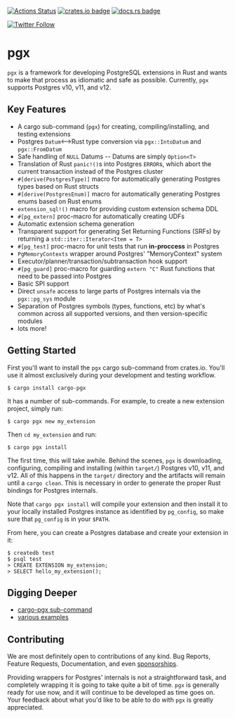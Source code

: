 [![Actions Status](https://github.com/zombodb/pgx/workflows/cargo%20test%20--all/badge.svg)](https://github.com/zombodb/pgx/actions)
[![crates.io badge](https://img.shields.io/crates/v/pgx.svg)](https://crates.io/crates/pgx)
[![docs.rs badge](https://docs.rs/pgx/badge.svg)](https://docs.rs/pgx)

[![Twitter Follow](https://img.shields.io/twitter/follow/zombodb.svg?style=social)](https://twitter.com/zombodb)

# pgx

`pgx` is a framework for developing PostgreSQL extensions in Rust and wants to make that process as idiomatic and safe
as possible.  Currently, `pgx` supports Postgres v10, v11, and v12.

## Key Features

 - A cargo sub-command (`pgx`) for creating, compiling/installing, and testing extensions
 - Postgres `Datum`<-->Rust type conversion via `pgx::IntoDatum` and `pgx::FromDatum`
 - Safe handling of `NULL` Datums -- Datums are simply `Option<T>`
 - Translation of Rust `panic!()`s into Postgres `ERROR`s, which abort the current transaction instead of the Postgres cluster
 - `#[derive(PostgresType)]` macro for automatically generating Postgres types based on Rust structs
 - `#[derive(PostgresEnum)]` macro for automatically generating Postgres enums based on Rust enums
 - `extension_sql!()` macro for providing custom extension schema DDL
 - `#[pg_extern]` proc-macro for automatically creating UDFs
 - Automatic extension schema generation
 - Transparent support for generating Set Returning Functions (SRFs) by returning a `std::iter::Iterator<Item = T>`
 - `#[pg_test]` proc-macro for unit tests that run **in-proccess** in Postgres
 - `PgMemoryContexts` wrapper around Postgres' "MemoryContext" system
 - Executor/planner/transaction/subtransaction hook support
 - `#[pg_guard]` proc-macro for guarding `extern "C"` Rust functions that need to be passed into Postgres
 - Basic SPI support
 - Direct `unsafe` access to large parts of Postgres internals via the `pgx::pg_sys` module
 - Separation of Postgres symbols (types, functions, etc) by what's common across all supported versions, and then
 version-specific modules
 - lots more!

## Getting Started

First you'll want to install the `pgx` cargo sub-command from crates.io.  You'll use it almost exclusively during
your development and testing workflow.

```shell script
$ cargo install cargo-pgx
```

It has a number of sub-commands.  For example, to create a new extension project, simply run:

```shell script
$ cargo pgx new my_extension
``` 

Then `cd my_extension` and run:

```shell script
$ cargo pgx install
```

The first time, this will take awhile.  Behind the scenes, `pgx` is downloading, configuring, compiling and installing
(within `target/`) Postgres v10, v11, and v12.  All of this happens in the `target/` directory and the artifacts
will remain until a `cargo clean`.  This is necessary in order to generate the proper Rust bindings for Postgres internals.

Note that `cargo pgx install` will compile your extension and then install it to your locally installed Postgres instance
as identified by `pg_config`, so make sure that `pg_config` is in your `$PATH`.

From here, you can create a Postgres database and create your extension in it:

```shell script
$ createdb test
$ psql test
> CREATE EXTENSION my_extension;
> SELECT hello_my_extension();
```

## Digging Deeper

 - [cargo-pgx sub-command](cargo-pgx/)
 - [various examples](pgx-examples/)


## Contributing

We are most definitely open to contributions of any kind.  Bug Reports, Feature Requests, Documentation,
and even [sponsorships](https://github.com/sponsors/eeeebbbbrrrr).

Providing wrappers for Postgres' internals is not a straightforward task, and completely wrapping it is going
to take quite a bit of time.  `pgx` is generally ready for use now, and it will continue to be developed as
time goes on.  Your feedback about what you'd like to be able to do with `pgx` is greatly appreciated.